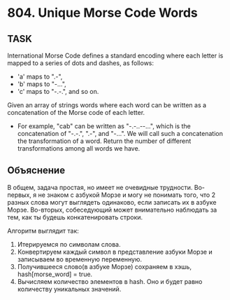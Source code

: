 # 804. Unique Morse Code Words


## TASK
International Morse Code defines a standard encoding where each letter is mapped to a series of dots and dashes, as follows:
- 'a' maps to ".-",
- 'b' maps to "-...",
- 'c' maps to "-.-.", and so on.

Given an array of strings words where each word can be written as a concatenation of the Morse code of each letter.
- For example, "cab" can be written as "-.-..--...", which is the concatenation of "-.-.", ".-", and "-...". 
We will call such a concatenation the transformation of a word.
Return the number of different transformations among all words we have.


## Объяснение
В общем, задача простая, но имеет не очевидные трудности. Во-первых, я не знаком с азбукой Морзе и могу не понимать того,
что 2 разных слова могут выглядеть одинаково, если записать их в азбуке Морзе. Во-вторых, собеседующий может внимательно
наблюдать за тем, как ты будешь конкатенировать строки.

Алгоритм выглядит так:
1. Итерируемся по символам слова.
2. Конвертируем каждый символ в представление азбуки Морзе и записываем во временную переменную.
3. Получившееся слово(в азбуке Морзе) сохраняем в хэшь, hash[morse_word] = true.
4. Вычисляем количество элементов в hash. Оно и будет равно количеству уникальных значений.


## Constraints:

- 1 <= words.length <= 100
- 1 <= words[i].length <= 12
- words[i] consists of lowercase English letters.


## Example 1:
``
Input: words = ["gin","zen","gig","msg"]
Output: 2
Explanation: The transformation of each word is:
"gin" -> "--...-."
"zen" -> "--...-."
"gig" -> "--...--."
"msg" -> "--...--."
There are 2 different transformations: "--...-." and "--...--.".
``


## Example 2:
``
Input: words = ["a"]
Output: 1
``